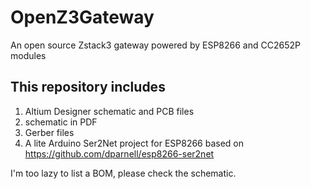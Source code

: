 # OpenZ3Gateway
An open source Zstack3 gateway powered by ESP8266 and CC2652P modules

## This repository includes 
1. Altium Designer schematic and PCB files
2. schematic in PDF
3. Gerber files
4. A lite Arduino Ser2Net project for ESP8266 based on https://github.com/dparnell/esp8266-ser2net

I'm too lazy to list a BOM, please check the schematic.